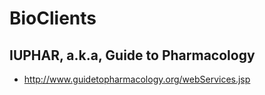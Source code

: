 # BioClients

## IUPHAR, a.k.a, Guide to Pharmacology

* <http://www.guidetopharmacology.org/webServices.jsp>

